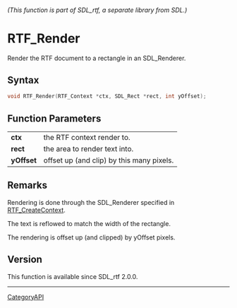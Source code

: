 ###### (This function is part of SDL_rtf, a separate library from SDL.)
# RTF_Render

Render the RTF document to a rectangle in an SDL_Renderer.

## Syntax

```c
void RTF_Render(RTF_Context *ctx, SDL_Rect *rect, int yOffset);

```

## Function Parameters

|                 |                                           |
| --------------- | ----------------------------------------- |
| **ctx**         | the RTF context render to.                |
| **rect**        | the area to render text into.             |
| **yOffset**     | offset up (and clip) by this many pixels. |

## Remarks

Rendering is done through the SDL_Renderer specified in
[RTF_CreateContext](RTF_CreateContext).

The text is reflowed to match the width of the rectangle.

The rendering is offset up (and clipped) by yOffset pixels.

## Version

This function is available since SDL_rtf 2.0.0.

----
[CategoryAPI](CategoryAPI)

